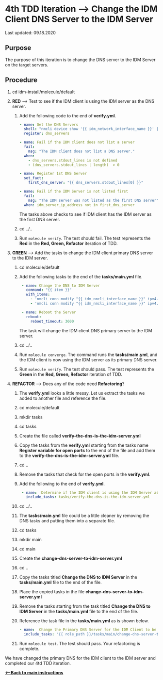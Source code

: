 # 4th TDD Iteration -->  Change the IDM Client DNS Server to the IDM Server

Last updated: 09.18.2020

## Purpose

The purpose of this iteration is to change the DNS server to the IDM Server on the target servers.

## Procedure
1. cd idm-install/molecule/default

1. **RED** --> Test to see if the IDM client is using the IDM server as the DNS server.
    
    1. Add the following code to the end of **verify.yml**.
        
        ```yaml
        - name: Get the DNS Servers
          shell: "nmcli device show '{{ idm_network_interface_name }}' | grep IP4.DNS"
          register: dns_servers
    
        - name: Fail if the IDM client does not list a server
          fail:
            msg: "The IDM client does not list a DNS server."
          when:
            - dns_servers.stdout_lines is not defined
            - (dns_servers.stdout_lines | length)  > 0
    
        - name: Register 1st DNS Server
          set_fact:
            first_dns_server: "{{ dns_servers.stdout_lines[0] }}"
    
        - name: Fail if the IDM Server is not listed first
          fail:
            msg: "The IDM server was not listed as the first DNS server"
          when: idm_server_ip_address not in first_dns_server
        ```
           
        The tasks above checks to see if IDM client has the IDM server
        as the first DNS server.
        
    1. cd ../..
    1. Run `molecule verify`.  The test should fail.  The test represents
       the **Red** in the **Red, Green, Refactor** iteration of TDD.

1. **GREEN** --> Add the tasks to change the IDM client primary DNS server to the
   IDM server.
     
    1. cd molecule/default
        
    1. Add the following tasks to the end of the **tasks/main.yml** file.
        
        ```yaml
         - name: Change the DNS to IDM Server
           command: "{{ item }}"
           with_items:
             - 'nmcli conn modify "{{ idm_nmcli_interface_name }}" ipv4.ignore-auto-dns yes'
             - 'nmcli conn modify "{{ idm_nmcli_interface_name }}" ipv4.dns  "{{ idm_server_ip_address }} 8.8.8.8"'
        
         - name: Reboot the Server
           reboot:
             reboot_timeout: 3600
        ```   
           
        The task will change the IDM client DNS primary server to the IDM server.
        
    1. cd ../..
    
    1. Run `molecule converge`.  The command runs the **tasks/main.yml**,
       and the IDM client is now using the IDM server as its primary DNS server.
    
    1. Run `molecule verify`. The test should pass.  The test represents
    the **Green** in the **Red, Green, Refactor** iteration of TDD.

1. **REFACTOR** --> Does any of the code need **Refactoring**?

    1. The **verify.yml** looks a little messy.  Let us extract the tasks
       we added to another file and reference the file.
        
    1. cd molecule/default
        
    1. mkdir tasks
        
    1. cd tasks
        
    1. Create the file called **verify-the-dns-is-the-idm-server.yml**
    
    1. Copy the tasks from the **verify.yml** starting from the tasks name 
       **Register variable for open ports** to the end of the file and add 
       them to the **verify-the-dns-is-the-idm-server.yml** file.
        
    1. cd ..
        
    1. Remove the tasks that check for the open ports in the **verify.yml**.
        
    1. Add the following to the end of **verify.yml**.
        
        ```yaml
         - name:  Determine if the IDM client is using the IDM Server as its Primary DNS Server
           include_tasks: tasks/verify-the-dns-is-the-idm-server.yml
       ```          
           
    1. cd ../..
    1. The **tasks/main.yml** file could be a little cleaner by removing the 
       DNS tasks and putting them into a separate file.
    
    1. cd tasks
    
    1. mkdir main
    
    1. cd main
    
    1. Create the **change-dns-server-to-idm-server.yml**   
    
    1. cd ..
    
    1. Copy the tasks titled **Change the DNS to IDM Server** in the
       **tasks/main.yml** file to the end of the file.
       
    1. Place the copied tasks in the file **change-dns-server-to-idm-server.yml**
    
    1. Remove the tasks starting from the task titled **Change the DNS to IDM Server**
       in the **tasks/main.yml** file to the end of the file.
       
    1. Reference the task file in the **tasks/main.yml** as is shown below.
       
        ```yaml
        - name:  Change the Primary DNS Server for the IDM Client to be the IDM Server
          include_tasks: "{{ role_path }}/tasks/main/change-dns-server-to-idm-server.yml"
        ```
       
   1. Run `molecule test`.  The test should pass.  Your refactoring is complete.

We have changed the primary DNS for the IDM client to the IDM server and completed 
our 4td TDD iteration.

[**<--Back to main instructions**](../readme.md#4thTDD)